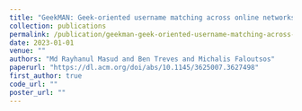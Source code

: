 ```yaml
---
title: "GeekMAN: Geek-oriented username matching across online networks"
collection: publications
permalink: /publication/geekman-geek-oriented-username-matching-across-online-networks
date: 2023-01-01
venue: ""
authors: "Md Rayhanul Masud and Ben Treves and Michalis Faloutsos"
paperurl: "https://dl.acm.org/doi/abs/10.1145/3625007.3627498"
first_author: true
code_url: ""
poster_url: ""
---
```

